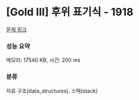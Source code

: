 # [Gold III] 후위 표기식 - 1918 

[문제 링크](https://www.acmicpc.net/problem/1918) 

### 성능 요약

메모리: 17540 KB, 시간: 200 ms

### 분류

자료 구조(data_structures), 스택(stack)

